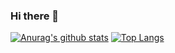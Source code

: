 ### Hi there 👋

[![Anurag's github stats](https://github-readme-stats.vercel.app/api?username=iamyours&theme=dracula)](https://github.com/anuraghazra/github-readme-stats)
[![Top Langs](https://github-readme-stats.vercel.app/api/top-langs/?username=iamyours&layout=compact&theme=dracula)](https://github.com/anuraghazra/github-readme-stats)
